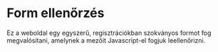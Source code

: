 # Form ellenőrzés

Ez a weboldal egy egyszerű, regisztrációkban szokványos formot fog megvalósítani, amelynek a mezőit Javascript-el fogjuk leellenőrizni.


